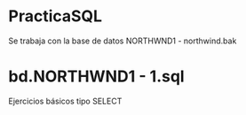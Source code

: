 # PracticaSQL
Se trabaja con la base de datos NORTHWND1 - northwind.bak


# bd.NORTHWND1 - 1.sql
Ejercicios básicos tipo SELECT
